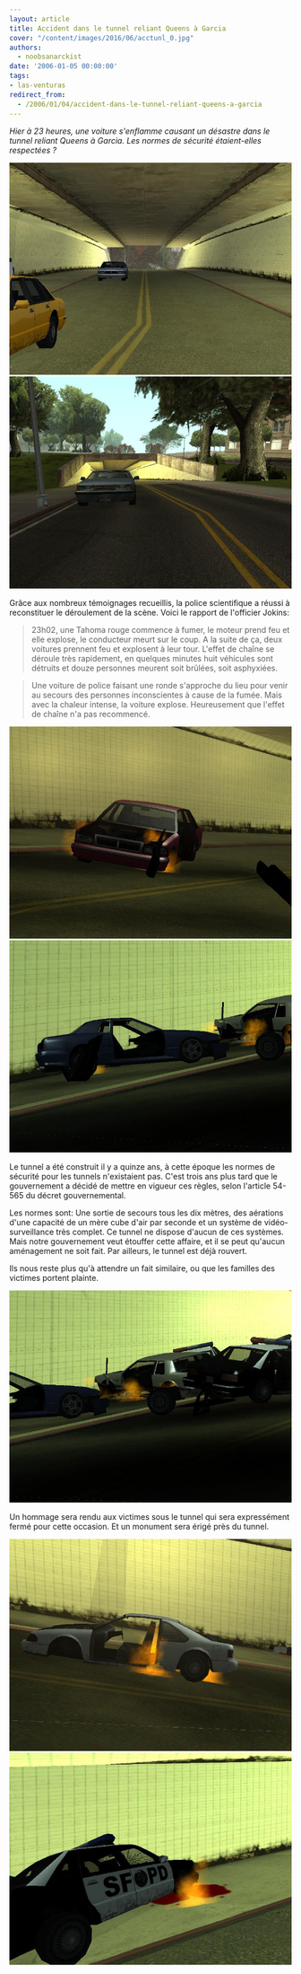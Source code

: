 ```yaml
---
layout: article
title: Accident dans le tunnel reliant Queens à Garcia
cover: "/content/images/2016/06/acctunl_0.jpg"
authors:
  - noobsanarckist
date: '2006-01-05 00:00:00'
tags:
- las-venturas
redirect_from:
  - /2006/01/04/accident-dans-le-tunnel-reliant-queens-a-garcia
---
```


_Hier à 23 heures, une voiture s'enflamme causant un désastre dans le tunnel reliant Queens à Garcia. Les normes de sécurité étaient-elles respectées ?_

![](/content/images/2005/01/acctunl.jpg)
![](/content/images/2005/01/acctunl2.jpg)

Grâce aux nombreux témoignages recueillis, la police scientifique a réussi à reconstituer le déroulement de la scène. Voici le rapport de l'officier Jokins:

> 23h02, une Tahoma rouge commence à fumer, le moteur prend feu et elle explose, le conducteur meurt sur le coup. A la suite de ça, deux voitures prennent feu et explosent à leur tour. L'effet de chaîne se déroule très rapidement, en quelques minutes huit véhicules sont détruits et douze personnes meurent soit brûlées, soit asphyxiées.

> Une voiture de police faisant une ronde s'approche du lieu pour venir au secours des personnes inconscientes à cause de la fumée. Mais avec la chaleur intense, la voiture explose. Heureusement que l'effet de chaîne n'a pas recommencé.

![](/content/images/2005/01/acctunl3.jpg)
![](/content/images/2005/01/acctunl7.jpg)

Le tunnel a été construit il y a quinze ans, à cette époque les normes de sécurité pour les tunnels n'existaient pas. C'est trois ans plus tard que le gouvernement a décidé de mettre en vigueur ces règles, selon l'article 54-565 du décret gouvernemental.

Les normes sont: Une sortie de secours tous les dix mètres, des aérations d'une capacité de un mère cube d'air par seconde et un système de vidéo-surveillance très complet. Ce tunnel ne dispose d'aucun de ces systèmes. Mais notre gouvernement veut étouffer cette affaire, et il se peut qu'aucun aménagement ne soit fait. Par ailleurs, le tunnel est déjà rouvert.

Ils nous reste plus qu'à attendre un fait similaire, ou que les familles des victimes portent plainte.

![](/content/images/2005/01/acctunl6.jpg)

Un hommage sera rendu aux victimes sous le tunnel qui sera expressément fermé pour cette occasion. Et un monument sera érigé près du tunnel.

![](/content/images/2005/01/acctunl4.jpg)
![](/content/images/2005/01/acctunl5.jpg)
